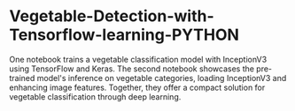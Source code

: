 # Vegetable-Detection-with-Tensorflow-learning-PYTHON
One notebook trains a vegetable classification model with InceptionV3 using TensorFlow and Keras. The second notebook showcases the pre-trained model's inference on vegetable categories, loading InceptionV3 and enhancing image features. Together, they offer a compact solution for vegetable classification through deep learning.
